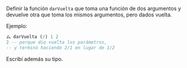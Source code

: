 Definir la función `darVuelta` que toma una función de dos argumentos y devuelve otra que toma los mismos argumentos, pero dados vuelta. 

Ejemplo: 

```haskell
ム darVuelta (/) 1 2
2 -- porque dio vuelta los parámetros, 
-- y terminó haciendo 2/1 en lugar de 1/2
```

Escribí además su tipo. 